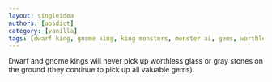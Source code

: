 ```yaml
---
layout: singleidea
authors: [aosdict]
category: [vanilla]
tags: [dwarf king, gnome king, king monsters, monster ai, gems, worthless glass, gray stones]
---
```

Dwarf and gnome kings will never pick up worthless glass or gray stones on the ground (they continue to pick up all valuable gems).
